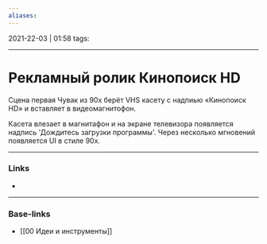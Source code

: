 ```yaml
---
aliases:
---
```

2021-22-03 | 01:58
tags: 
___

# Рекламный ролик Кинопоиск HD

Сцена первая
Чувак из 90х берёт VHS касету с надпиью «Кинопоиск HD» и вставляет в видеомагнитофон.

Касета влезает в магнитафон и на экране телевизора появляется надпись 'Дождитесь загрузки программы'. Через несколько мгновений появляется UI в стиле 90х.


___
### Links
- 

___
### Base-links
- [[00 Идеи и инструменты]]

